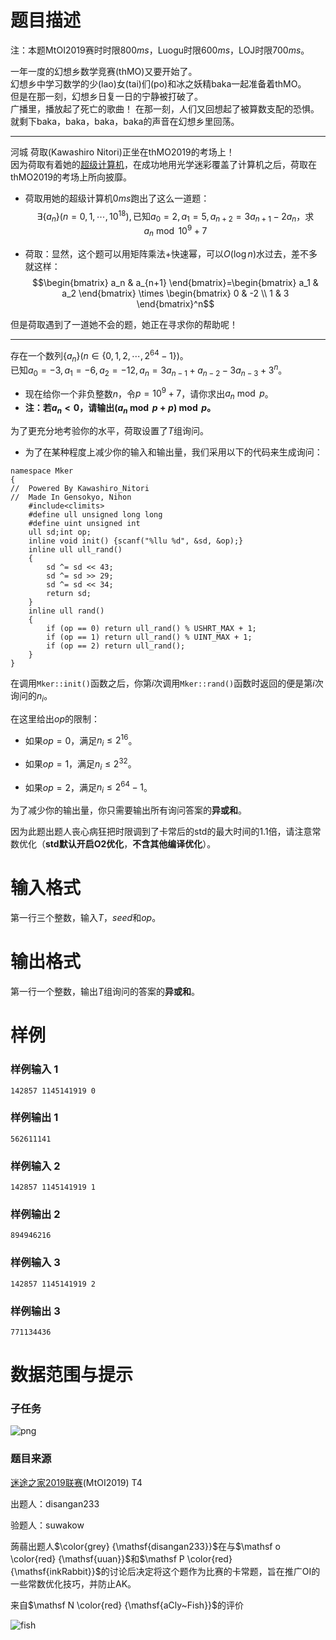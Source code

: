 
# 题目描述

注：本题MtOI2019赛时时限$800ms$，Luogu时限$600ms$，LOJ时限$700ms$。

一年一度的幻想乡数学竞赛(thMO)又要开始了。  
幻想乡中学习数学的少(lao)女(tai)们(po)和冰之妖精baka一起准备着thMO。  
但是在那一刻，幻想乡日复一日的宁静被打破了。  
广播里，播放起了死亡的歌曲！
在那一刻，人们又回想起了被算数支配的恐惧。  
就剩下baka，baka，baka，baka的声音在幻想乡里回荡。  
 
---  

河城 荷取(Kawashiro Nitori)正坐在thMO2019的考场上！  
因为荷取有着她的[超级计算机](https://www.luogu.org/problemnew/show/P4911)，在成功地用光学迷彩覆盖了计算机之后，荷取在thMO2019的考场上所向披靡。  
* 荷取用她的超级计算机$0ms$跑出了这么一道题：  
  $$\exists \{ a_n\} (n=0,1,\cdots ,10^{18}),\text{已知}a_0=2,a_1=5,a_{n+2}=3a_{n+1}-2a_n \text{，求}a_n\bmod 10^{9}+7$$    

* 荷取：显然，这个题可以用矩阵乘法+快速幂，可以$O(\log n)$水过去，差不多就这样：     
$$\begin{bmatrix} a_n & a_{n+1} \end{bmatrix}=\begin{bmatrix} a_1 & a_2 \end{bmatrix} \times \begin{bmatrix} 0 & -2 \\ 1 & 3 \end{bmatrix}^n$$      

  
但是荷取遇到了一道她不会的题，她正在寻求你的帮助呢！ 

___

存在一个数列$\{ a_n\} (n\in \{ 0,1,2,\cdots ,2^{64}-1\} )$。  
已知$a_0=-3,a_1=-6,a_2=-12,a_n=3a_{n-1}+a_{n-2}-3a_{n-3}+3^n$。  
* 现在给你一个非负整数$n$，令$p=10^{9}+7$，请你求出$a_n \bmod p$。 
* **注：若$a_n<0$，请输出$(a_n \bmod p+p)\bmod p$。**    
  
  
为了更充分地考验你的水平，荷取设置了$T$组询问。
* 为了在某种程度上减少你的输入和输出量，我们采用以下的代码来生成询问：  
  
```
namespace Mker
{
//  Powered By Kawashiro_Nitori
//  Made In Gensokyo, Nihon
	#include<climits>
	#define ull unsigned long long
	#define uint unsigned int
	ull sd;int op;
	inline void init() {scanf("%llu %d", &sd, &op);}
	inline ull ull_rand()
	{
		sd ^= sd << 43;
		sd ^= sd >> 29;
		sd ^= sd << 34;
		return sd;
	}
	inline ull rand()
	{
		if (op == 0) return ull_rand() % USHRT_MAX + 1;
		if (op == 1) return ull_rand() % UINT_MAX + 1; 
		if (op == 2) return ull_rand();
	}
}
```  
在调用`Mker::init()`函数之后，你第$i$次调用`Mker::rand()`函数时返回的便是第$i$次询问的$n_i$。

在这里给出$op$的限制：

* 如果$op=0$，满足$n_i \leq 2^{16}$。

* 如果$op=1$，满足$n_i \leq 2^{32}$。

* 如果$op=2$，满足$n_i \leq 2^{64}-1$。

为了减少你的输出量，你只需要输出所有询问答案的**异或和**。

因为此题出题人丧心病狂把时限调到了卡常后的std的最大时间的$1.1$倍，请注意常数优化（**std默认开启O2优化**，**不含其他编译优化**）。




# 输入格式

第一行三个整数，输入$T$，$seed$和$op$。

# 输出格式

第一行一个整数，输出$T$组询问的答案的**异或和**。  

# 样例

### 样例输入 $1$

~~~
142857 1145141919 0
~~~

### 样例输出 $1$

~~~
562611141
~~~

### 样例输入 $2$

~~~
142857 1145141919 1
~~~

### 样例输出 $2$

~~~
894946216
~~~

### 样例输入 $3$

~~~
142857 1145141919 2
~~~

### 样例输出 $3$

~~~
771134436
~~~

# 数据范围与提示

### 子任务  

![png](source/guoj/1324/img/aHR0cHM6Ly9pLmxvbGkubmV0LzIwMTkvMDQvMTkvNWNiOWJiMmM2YzFkNi5wbmc=.png)  

### 题目来源

[迷途之家2019联赛](https://www.luogu.org/contest/20135)(MtOI2019) T4

出题人：disangan233

验题人：suwakow

蒟蒻出题人$\color{grey} {\mathsf{disangan233}}$在与$\mathsf o \color{red} {\mathsf{uuan}}$和$\mathsf P \color{red} {\mathsf{inkRabbit}}$的讨论后决定将这个题作为比赛的卡常题，旨在推广OI的一些常数优化技巧，并防止AK。

来自$\mathsf N \color{red} {\mathsf{aCly~Fish}}$的评价

![fish](source/guoj/1324/img/aHR0cHM6Ly9pLmxvbGkubmV0LzIwMTkvMDgvMTkvMXI4WFNvRHZoUm5iNDkzLnBuZw==.png)

